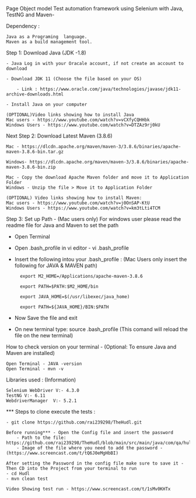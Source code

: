 

Page Object model Test automation framework using Selenium with Java, TestNG and Maven-

Dependency :

    Java as a Programing  language.
    Maven as a build management tool.

Step 1: Download Java (JDK -1.8)

    - Java Log in with your Oracale account, if not create an account to download

    - Download JDK 11 (Choose the file based on your OS)

        - Link : https://www.oracle.com/java/technologies/javase/jdk11-archive-downloads.html

    - Install Java on your computer
    
    (OPTIONAL)Video links showing how to install Java
    Mac users - https://www.youtube.com/watch?v=vCXfyCQHHbk
    Windows Users - https://www.youtube.com/watch?v=DTZAz9rj0kU
    
   
   Next Step 2: Download Latest Maven (3.8.6)

    Mac - https://dlcdn.apache.org/maven/maven-3/3.8.6/binaries/apache-maven-3.8.6-bin.tar.gz

    Windows- https://dlcdn.apache.org/maven/maven-3/3.8.6/binaries/apache-maven-3.8.6-bin.zip

    Mac - Copy the download Apache Maven folder and move it to Application Folder 
    Windows - Unzip the file > Move it to Application Folder 
    
    (OPTIONAL) Video links showing how to install Maven: 
    Mac users - https://www.youtube.com/watch?v=j0OnSAP-KtU
    Windows Users - https://www.youtube.com/watch?v=km3tLti4TCM

Step 3:  Set up Path - (Mac users only) For windows user please read the readme file for Java and Maven to set the path

- Open Terminal 

- Open .bash_profile in vi editor - vi .bash_profile

- Insert the following intou your .bash_profile : (Mac Users only insert the following for JAVA & MAVEN path)
 
        export M2_HOME=/Applications/apache-maven-3.8.6
    
        export PATH=$PATH:$M2_HOME/bin
    
        export JAVA_HOME=$(/usr/libexec/java_home)
    
        export PATH=${JAVA_HOME}/BIN:$PATH

- Now Save the file and exit
- On new terminal type: source .bash_profile  (This comand will reload the file on the new terminal)

How to check version on your terminal - (Optional: To ensure Java and Maven are installed)

    Open Terminal - JAVA -version 
    Open Terminal - mvn -v


Libraries used : (Information)

    Selenium WebDriver V:- 4.3.0
    TestNG V:- 6.11
    WebdriverManager  V:- 5.2.1

*** Steps to clone execute the tests :

    - git clone https://github.com/rai239298/TheHudl.git
    
    Before running*** - Open the Config file and insert the password 
        - Path to the file: https://github.com/rai239298/TheHudl/blob/main/src/main/java/com/qa/huld/config/config.properties 
        - Image of the file where you need to add the password - (https://www.screencast.com/t/tQ6J0eMgHbBI)    
    
    After setting the Password in the config file make sure to save it - Then CD into the Project from your terminal to run
    - cd Hudl
    - mvn clean test
    
    Video Showing test run - https://www.screencast.com/t/1sMv0KHTx
